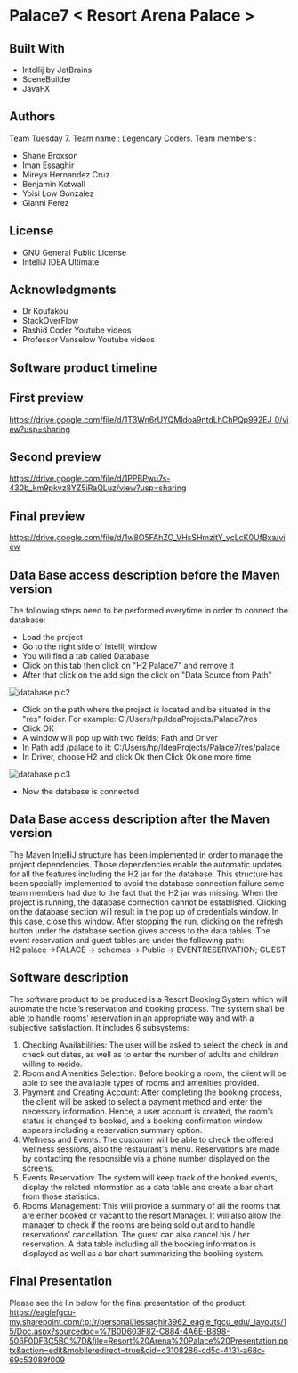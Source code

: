 # Palace7 < Resort Arena Palace >

## Built With
* Intellij by JetBrains
* SceneBuilder
* JavaFX

## Authors
Team Tuesday 7. Team name : Legendary Coders.
Team members :
* Shane Broxson
* Iman Essaghir
* Mireya Hernandez Cruz
* Benjamin Kotwall
* Yoisi Low Gonzalez
* Gianni Perez

## License
* GNU General Public License
* IntelliJ IDEA Ultimate

## Acknowledgments
* Dr Koufakou
* StackOverFlow
* Rashid Coder Youtube videos
* Professor Vanselow Youtube videos

## Software product timeline

  ## First preview
https://drive.google.com/file/d/1T3Wn6rUYQMldoa9ntdLhChPQp992EJ_0/view?usp=sharing

  ## Second preview
https://drive.google.com/file/d/1PPBPwu7s-430b_km9pkvz8YZ5iRaQLuz/view?usp=sharing

  ## Final preview
https://drive.google.com/file/d/1w8O5FAhZO_VHsSHmzitY_ycLcK0UfBxa/view

## Data Base access description before the Maven version
The following steps need to be performed everytime in order to connect the database:
* Load the project
* Go to the right side of Intellij window
* You will find a tab called Database
* Click on this tab then click on "H2 Palace7" and remove it
* After that click on the add sign the click on "Data Source from Path"

![database pic2](https://user-images.githubusercontent.com/47893994/68534747-05c97f80-0306-11ea-9ec0-3a5dfc173a16.jpg)

* Click on the path where the project is located and be situated in the "res" folder. For example: C:/Users/hp/IdeaProjects/Palace7/res
* Click OK
* A window will pop up with two fields; Path and Driver
* In Path add /palace to it: C:/Users/hp/IdeaProjects/Palace7/res/palace
* In Driver, choose H2 and click Ok then Click Ok one more time

![database pic3](https://user-images.githubusercontent.com/47893994/68534842-55f51180-0307-11ea-9583-7a29056c975c.jpg)

* Now the database is connected

## Data Base access description after the Maven version
The Maven IntelliJ structure has been implemented in order to manage the project dependencies. Those dependencies enable the automatic updates for all the features including the H2 jar for the database. This structure has been specially implemented to avoid the database connection failure some team members had due to the fact that the H2 jar was missing. 
When the project is running, the database connection cannot be established.  Clicking on the database section will result in the pop up of credentials window. In this case, close this window. After stopping the run, clicking on the refresh button under the database section gives access to the data tables. The event reservation and guest tables are under the following path:  
H2 palace ->PALACE -> schemas -> Public -> EVENTRESERVATION; GUEST
                                        
## Software description
The software product to be produced is a Resort Booking System which will automate the hotel’s reservation and booking process. The system shall be able to handle rooms’ reservation in an appropriate way and with a subjective satisfaction. It includes 6 subsystems:
1.	Checking Availabilities: The user will be asked to select the check in and check out dates, as well as to enter the number of adults and children willing to reside. 
2.	Room and Amenities Selection:  Before booking a room, the client will be able to see the available types of rooms and amenities provided.
3.	Payment and Creating Account: After completing the booking process, the client will be asked to select a payment method and enter the necessary information. Hence, a user account is created, the room’s status is changed to booked, and a booking confirmation window appears including a reservation summary option. 
4.	Wellness and Events: The customer will be able to check the offered wellness sessions, also the restaurant's menu. Reservations are made by contacting the responsible via a phone number displayed on the screens.
5.	Events Reservation: The system will keep track of the booked events, display the related information as a data table and create a bar chart from those statistics.
6.	Rooms Management:  This will provide a summary of all the rooms that are either booked or vacant to the resort Manager. It will also allow the manager to check if the rooms are being sold out and to handle reservations' cancellation. The guest can also cancel his / her reservation. A data table including all the booking information is displayed as well as a bar chart summarizing the booking system.

## Final Presentation
Please see the lin below for the final presentation of the product:
https://eaglefgcu-my.sharepoint.com/:p:/r/personal/iessaghir3962_eagle_fgcu_edu/_layouts/15/Doc.aspx?sourcedoc=%7B0D603F82-C884-4A6E-B898-506F0DF3C5BC%7D&file=Resort%20Arena%20Palace%20Presentation.pptx&action=edit&mobileredirect=true&cid=c3108286-cd5c-4131-a68c-69c53089f009

